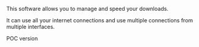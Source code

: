 This software allows you to manage and speed your downloads.

It can use all your internet connections and use multiple connections from multiple interfaces.

POC version

